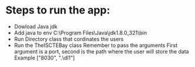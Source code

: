 # Steps to run the app:
- Dowload Java jdk 
- Add java to env C:\Program Files\Java\jdk1.8.0_321\bin
- Run Directory class that cordinates the users
- Run the TheISCTEBay class 
   Remember to pass the arguments 
   First argument is a port, second is the path where the user will store the data
   Example ["8030", ".\\dl1"]
